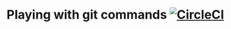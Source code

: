 # Playing with git commands [![CircleCI](https://dl.circleci.com/status-badge/img/gh/crosstown/demo/tree/master.svg?style=svg)](https://dl.circleci.com/status-badge/redirect/gh/crosstown/demo/tree/master)
